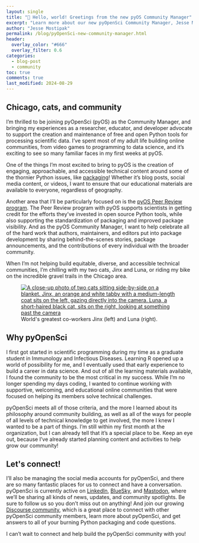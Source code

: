 ```yaml
---
layout: single
title: "👋 Hello, world! Greetings from the new pyOS Community Manager"
excerpt: "Learn more about our new pyOpenSci Community Manager, Jesse Mostipak, in her first pyOpenSci blog post!"
author: "Jesse Mostipak"
permalink: /blog/pyOpenSci-new-community-manager.html
header:
  overlay_color: "#666"
  overlay_filter: 0.6
categories:
  - blog-post
  - community
toc: true
comments: true
last_modified: 2024-08-29
---
```


## Chicago, cats, and community

I’m thrilled to be joining pyOpenSci (pyOS) as the Community Manager, and bringing my experiences as a researcher, educator, and developer advocate to support the creation and maintenance of free and open Python tools for processing scientific data. I’ve spent most of my adult life building online communities, from video games to programming to data science, and it’s exciting to see so many familiar faces in my first weeks at pyOS.

One of the things I’m most excited to bring to pyOS is the creation of engaging, approachable, and accessible technical content around some of the thornier Python issues, like [packaging](https://www.pyopensci.org/python-packages.html)! Whether it’s blog posts, social media content, or videos, I want to ensure that our educational materials are available to everyone, regardless of geography.

Another area that I’ll be particularly focused on is the [pyOS Peer Review program](https://www.pyopensci.org/about-peer-review/index.html). The Peer Review program with pyOS supports scientists in getting credit for the efforts they’ve invested in open source Python tools, while also supporting the standardization of packaging and improved package visibility. And as the pyOS Community Manager, I want to help celebrate all of the hard work that authors, maintainers, and editors put into package development by sharing behind-the-scenes stories, package announcements, and the contributions of every individual with the broader community.

When I’m not helping build equitable, diverse, and accessible technical communities, I’m chilling with my two cats, Jinx and Luna, or riding my bike on the incredible gravel trails in the Chicago area.

<figure>
    <a href="/images/jinx-and-luna.png">
    <img src="/images/jinx-and-luna.png" style="max-width:100%" alt="A close-up photo of two cats sitting side-by-side on a blanket. Jinx, an orange and white tabby with a medium-length coat sits on the left, gazing directly into the camera. Luna, a short-haired black cat, sits on the right, looking at something past the camera">
    </a>
    <figcaption>World's greatest co-workers Jinx (left) and Luna (right).
    </figcaption>
</figure>

## Why pyOpenSci

I first got started in scientific programming during my time as a graduate student in Immunology and Infectious Diseases. Learning R opened up a world of possibility for me, and I eventually used that early experience to build a career in data science. And out of all the learning materials available, I found the community to be the most critical in my success. While I’m no longer spending my days coding, I wanted to continue working with supportive, welcoming, and educational online communities that were focused on helping its members solve technical challenges.

pyOpenSci meets all of those criteria, and the more I learned about its philosophy around community building, as well as all of the ways for people of all levels of technical knowledge to get involved, the more I knew I wanted to be a part of things. I’m still within my first month at the organization, but I can already tell that it’s a special place to be. Keep an eye out, because I’ve already started planning content and activities to help grow our community!

## Let's connect!

I’ll also be managing the social media accounts for pyOpenSci, and there are so many fantastic places for us to connect and have a conversation. pyOpenSci is currently active on [LinkedIn](https://www.linkedin.com/company/pyopensci), [BlueSky](https://bsky.app/profile/pyopensci.bsky.social), and [Mastodon](https://fosstodon.org/@pyopensci), where we’ll be sharing all kinds of news, updates, and community spotlights. Be sure to follow us so you don’t miss out on anything! And join our growing [Discourse community](https://pyopensci.discourse.group/), which is a great place to connect with other pyOpenSci community members, learn more about pyOpenSci, and get answers to all of your burning Python packaging and code questions.

I can’t wait to connect and help build the pyOpenSci community with you!
